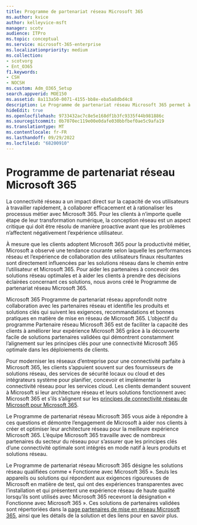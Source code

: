 ```yaml
---
title: Programme de partenariat réseau Microsoft 365
ms.author: kvice
author: kelleyvice-msft
manager: scotv
audience: ITPro
ms.topic: conceptual
ms.service: microsoft-365-enterprise
ms.localizationpriority: medium
ms.collection:
- scotvorg
- Ent_O365
f1.keywords:
- CSH
- NOCSH
ms.custom: Adm_O365_Setup
search.appverid: MOE150
ms.assetid: 8a113a50-0071-4155-bb8e-eba5a8dbd4c8
description: Le Programme de partenariat réseau Microsoft 365 permet à votre appareil de devenir certifié comme travaillant avec Microsoft 365.
hideEdit: true
ms.openlocfilehash: 9733432ac7c8e5e168df1b3fc9335f44b981886c
ms.sourcegitcommit: 0b7070ec119e00e0dafe030bbfbef0ae5c9afa19
ms.translationtype: MT
ms.contentlocale: fr-FR
ms.lasthandoff: 09/29/2022
ms.locfileid: "68200910"
---
```

# <a name="microsoft-365-networking-partner-program"></a>Programme de partenariat réseau Microsoft 365

La connectivité réseau a un impact direct sur la capacité de vos utilisateurs à travailler rapidement, à collaborer efficacement et à rationaliser les processus métier avec Microsoft 365. Pour les clients à n’importe quelle étape de leur transformation numérique, la conception réseau est un aspect critique qui doit être résolu de manière proactive avant que les problèmes n’affectent négativement l’expérience utilisateur.

À mesure que les clients adoptent Microsoft 365 pour la productivité métier, Microsoft a observé une tendance courante selon laquelle les performances réseau et l’expérience de collaboration des utilisateurs finaux résultantes sont directement influencées par les solutions réseau dans le chemin entre l’utilisateur et Microsoft 365. Pour aider les partenaires à concevoir des solutions réseau optimales et à aider les clients à prendre des décisions éclairées concernant ces solutions, nous avons créé le Programme de partenariat réseau Microsoft 365.

Microsoft 365 Programme de partenariat réseau approfondit notre collaboration avec les partenaires réseau et identifie les produits et solutions clés qui suivent les exigences, recommandations et bonnes pratiques en matière de mise en réseau de Microsoft 365. L’objectif du programme Partenaire réseau Microsoft 365 est de faciliter la capacité des clients à améliorer leur expérience Microsoft 365 grâce à la découverte facile de solutions partenaires validées qui démontrent constamment l’alignement sur les principes clés pour une connectivité Microsoft 365 optimale dans les déploiements de clients.

Pour moderniser les réseaux d’entreprise pour une connectivité parfaite à Microsoft 365, les clients s’appuient souvent sur des fournisseurs de solutions réseau, des services de sécurité locaux ou cloud et des intégrateurs système pour planifier, concevoir et implémenter la connectivité réseau pour les services cloud. Les clients demandent souvent à Microsoft si leur architecture réseau et leurs solutions fonctionnent avec Microsoft 365 et s’ils s’alignent sur les [principes de connectivité réseau de Microsoft pour Microsoft 365](./microsoft-365-network-connectivity-principles.md).

Le Programme de partenariat réseau Microsoft 365 vous aide à répondre à ces questions et démontre l’engagement de Microsoft à aider nos clients à créer et optimiser leur architecture réseau pour la meilleure expérience Microsoft 365. L’équipe Microsoft 365 travaille avec de nombreux partenaires du secteur du réseau pour s’assurer que les principes clés d’une connectivité optimale sont intégrés en mode natif à leurs produits et solutions réseau.

Le Programme de partenariat réseau Microsoft 365 désigne les solutions réseau qualifiées comme « Fonctionne avec Microsoft 365 ». Seuls les appareils ou solutions qui répondent aux exigences rigoureuses de Microsoft en matière de test, qui ont des expériences transparentes avec l’installation et qui présentent une expérience réseau de haute qualité lorsqu’ils sont utilisés avec Microsoft 365 recevront la désignation « Fonctionne avec Microsoft 365 ». Ces solutions de partenaires validées sont répertoriées dans la [page partenaires de mise en réseau Microsoft 365](https://cloudpartners.transform.microsoft.com/m365networkingpartners), ainsi que les détails de la solution et des liens pour en savoir plus.
